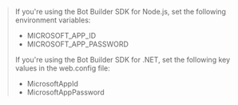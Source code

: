 > If you're using the Bot Builder SDK for Node.js, set the following environment variables:
> <ul><li>MICROSOFT_APP_ID</li><li>MICROSOFT_APP_PASSWORD</li></ul>
> If you're using the Bot Builder SDK for .NET, set the following key values in the web.config file:
> <ul><li>MicrosoftAppId</li><li>MicrosoftAppPassword</li></ul>